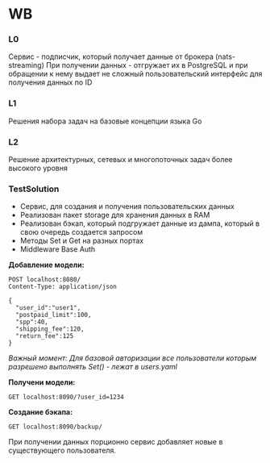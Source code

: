 # WB
 ### L0
Сервис - подписчик, который получает данные от брокера (nats-streaming)
При получении данных - отгружает их в PostgreSQL и при обращении к нему выдает не сложный пользовательский интерфейс для получения данных по ID
### L1
Решения набора задач на базовые концепции языка Go
### L2
Решение архитектурных, сетевых и многопоточных задач более высокого уровня
### TestSolution
* Сервис, для создания и получения пользовательских данных
* Реализован пакет storage для хранения данных в RAM
* Реализован бэкап, который подгружает данные из дампа, который в свою очередь создается запросом
* Методы Set и Get на разных портах
* Middleware Base Auth

**Добавление модели:**
````
POST localhost:8080/
Content-Type: application/json

{
  "user_id":"user1",
  "postpaid_limit":100,
  "spp":40,
  "shipping_fee":120,
  "return_fee":125
}
````
*Важный момент: Для базовой авторизации все пользователи которым разрешено выполнять Set() - лежат в users.yaml*

**Получени модели:**
```
GET localhost:8090/?user_id=1234
```
**Создание бэкапа:**
```
GET localhost:8090/backup/
```
При получении данных порционно сервис добавляет новые в существующего пользователя. 